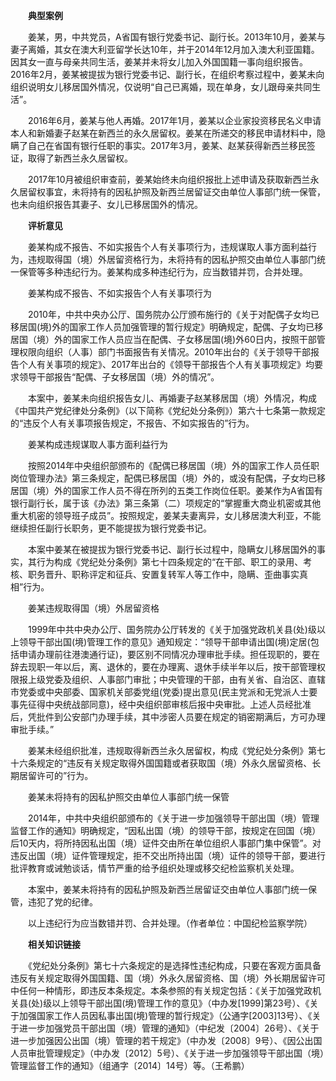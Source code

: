 　　**典型案例**

　　姜某，男，中共党员，A省国有银行党委书记、副行长。2013年10月，姜某与妻子离婚，其女在澳大利亚留学长达10年，并于2014年12月加入澳大利亚国籍。因其女一直与母亲共同生活，姜某并未将女儿加入外国国籍一事向组织报告。2016年2月，姜某被提拔为银行党委书记、副行长，在组织考察过程中，姜某未向组织说明女儿移居国外情况，仅说明“自己已离婚，现在单身，女儿跟母亲共同生活”。

　　2016年6月，姜某与他人再婚。2017年1月，姜某以企业家投资移民名义申请本人和新婚妻子赵某在新西兰的永久居留权。姜某在所递交的移民申请材料中，隐瞒了自己在省国有银行任职的事实。2017年3月，姜某、赵某获得新西兰移民签证，取得了新西兰永久居留权。

　　2017年10月被组织审查前，姜某始终未向组织报批上述申请及获取新西兰永久居留权事宜，未将持有的因私护照及新西兰居留证交由单位人事部门统一保管，也未向组织报告其妻子、女儿已移居国外的情况。

　　**评析意见**

　　姜某构成不报告、不如实报告个人有关事项行为，违规谋取人事方面利益行为，违规取得国（境）外居留资格行为，未将持有的因私护照交由单位人事部门统一保管等多种违纪行为。姜某构成多种违纪行为，应当数错并罚，合并处理。

　　姜某构成不报告、不如实报告个人有关事项行为

　　2010年，中共中央办公厅、国务院办公厅颁布施行的《关于对配偶子女均已移居国(境)外的国家工作人员加强管理的暂行规定》明确规定，配偶、子女均已移居国（境）外的国家工作人员应当在配偶、子女移居国(境)外60日内，按照干部管理权限向组织（人事）部门书面报告有关情况。2010年出台的《关于领导干部报告个人有关事项的规定》、2017年出台的《领导干部报告个人有关事项规定》均要求领导干部报告“配偶、子女移居国（境）外的情况”。

　　本案中，姜某未向组织报告女儿、再婚妻子赵某移居国（境）外情况，构成《中国共产党纪律处分条例》（以下简称《党纪处分条例》）第六十七条第一款规定的“违反个人有关事项报告规定，不报告、不如实报告的”行为。

　　姜某构成违规谋取人事方面利益行为

　　按照2014年中央组织部颁布的《配偶已移居国（境）外的国家工作人员任职岗位管理办法》第三条规定，配偶已移居国（境）外的，或没有配偶，子女均已移居国（境）外的国家工作人员不得在所列的五类工作岗位任职。姜某作为A省国有银行副行长，属于该《办法》第三条第（二）项规定的“掌握重大商业机密或其他重大机密的领导班子成员”。按照规定，姜某夫妻离异，女儿移居澳大利亚，不能继续担任副行长职务，更不能提拔为银行党委书记。

　　本案中姜某在被提拔为银行党委书记、副行长过程中，隐瞒女儿移居国外的事实，其行为构成《党纪处分条例》第七十四条规定的“在干部、职工的录用、考核、职务晋升、职称评定和征兵、安置复转军人等工作中，隐瞒、歪曲事实真相”行为。

　　姜某违规取得国（境）外居留资格

　　1999年中共中央办公厅、国务院办公厅转发的《关于加强党政机关县(处)级以上领导干部出国(境)管理工作的意见》通知规定：“领导干部申请出国(境)定居(包括申请办理前往港澳通行证)，要区别不同情况办理审批手续。担任现职的，要在辞去现职一年以后，离、退休的，要在办理离、退休手续半年以后，按干部管理权限报上级党委及组织、人事部门审批；中央管理的干部，由有关省、自治区、直辖市党委或中央部委、国家机关部委党组(党委)提出意见(民主党派和无党派人士要事先征得中央统战部同意)，经中央组织部审核后报中央审批。上述人员经批准后，凭批件到公安部门办理手续，其中涉密人员要在规定的销密期满后，方可办理审批手续。”

　　姜某未经组织批准，违规取得新西兰永久居留权，构成《党纪处分条例》第七十六条规定的“违反有关规定取得外国国籍或者获取国（境）外永久居留资格、长期居留许可的”行为。

　　姜某未将持有的因私护照交由单位人事部门统一保管

　　2014年，中共中央组织部颁布的《关于进一步加强领导干部出国（境）管理监督工作的通知》明确规定，“因私出国（境）的领导干部，按规定在回国（境）后10天内，将所持因私出国（境）证件交由所在单位组织人事部门集中保管”。对违反出国（境）证件管理规定，拒不交出所持出国（境）证件的领导干部，要进行批评教育或诫勉谈话，情节严重的给予组织处理或移交纪检监察机关处理。

　　本案中，姜某未将持有的因私护照及新西兰居留证交由单位人事部门统一保管，违犯了党的纪律。

　　以上违纪行为应当数错并罚、合并处理。（作者单位：中国纪检监察学院）

　　**相关知识链接**

　　《党纪处分条例》第七十六条规定的是选择性违纪构成，只要在客观方面具备违反有关规定取得外国国籍、国（境）外永久居留资格、国（境）外长期居留许可中任何一种情形，即违反本条规定。本条参照的有关规定包括：《关于加强党政机关县(处)级以上领导干部出国(境)管理工作的意见》（中办发\[1999\]第23号）、《关于加强国家工作人员因私事出国(境)管理的暂行规定》（公通字\[2003\]13号）、《关于进一步加强党员干部出国（境）管理的通知》（中纪发〔2004〕26号）、《关于进一步加强因公出国（境）管理的若干规定》（中办发〔2008〕9号）、《因公出国人员审批管理规定》（中办发〔2012〕5号）、《关于进一步加强领导干部出国（境）管理监督工作的通知》（组通字〔2014〕14号）等。（王希鹏）